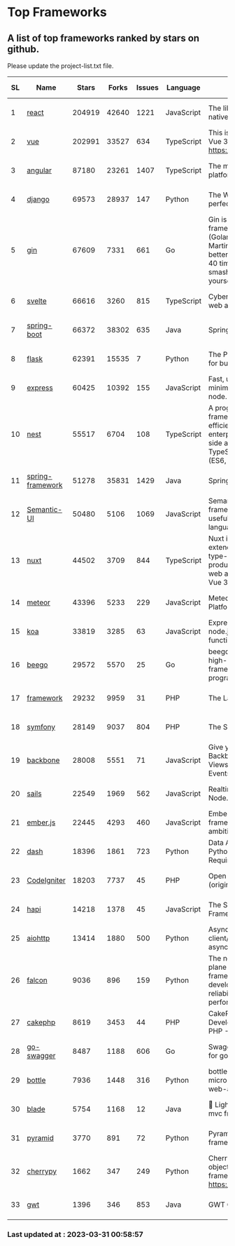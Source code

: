 # Top Frameworks
## A list of top frameworks ranked by stars on github.  
Please update the project-list.txt file.

| SL| Name  | Stars| Forks| Issues | Language | Description | Last Commit |
| --| ------| -----| ---- | ------ | -------- | ----------- | ----------- |
| 1 | [react](https://github.com/facebook/react) | 204919 | 42640 | 1221 | JavaScript | The library for web and native user interfaces | 2023-03-31 00:58:13 |
| 2 | [vue](https://github.com/vuejs/vue) | 202991 | 33527 | 634 | TypeScript | This is the repo for Vue 2. For Vue 3, go to https://github.com/vuejs/core | 2023-02-04 18:16:38 |
| 3 | [angular](https://github.com/angular/angular) | 87180 | 23261 | 1407 | TypeScript | The modern web developer’s platform | 2023-03-30 23:12:06 |
| 4 | [django](https://github.com/django/django) | 69573 | 28937 | 147 | Python | The Web framework for perfectionists with deadlines. | 2023-03-30 09:42:10 |
| 5 | [gin](https://github.com/gin-gonic/gin) | 67609 | 7331 | 661 | Go | Gin is a HTTP web framework written in Go (Golang). It features a Martini-like API with much better performance -- up to 40 times faster. If you need smashing performance, get yourself some Gin. | 2023-03-02 00:12:20 |
| 6 | [svelte](https://github.com/sveltejs/svelte) | 66616 | 3260 | 815 | TypeScript | Cybernetically enhanced web apps | 2023-03-30 21:48:10 |
| 7 | [spring-boot](https://github.com/spring-projects/spring-boot) | 66372 | 38302 | 635 | Java | Spring Boot | 2023-03-28 13:57:16 |
| 8 | [flask](https://github.com/pallets/flask) | 62391 | 15535 | 7 | Python | The Python micro framework for building web applications. | 2023-03-11 16:34:56 |
| 9 | [express](https://github.com/expressjs/express) | 60425 | 10392 | 155 | JavaScript | Fast, unopinionated, minimalist web framework for node. | 2023-02-26 18:34:32 |
| 10 | [nest](https://github.com/nestjs/nest) | 55517 | 6704 | 108 | TypeScript | A progressive Node.js framework for building efficient, scalable, and enterprise-grade server-side applications on top of TypeScript & JavaScript (ES6, ES7, ES8) 🚀 | 2023-03-30 06:44:57 |
| 11 | [spring-framework](https://github.com/spring-projects/spring-framework) | 51278 | 35831 | 1429 | Java | Spring Framework | 2023-03-30 18:04:48 |
| 12 | [Semantic-UI](https://github.com/Semantic-Org/Semantic-UI) | 50480 | 5106 | 1069 | JavaScript | Semantic is a UI component framework based around useful principles from natural language. | 2023-01-11 17:05:32 |
| 13 | [nuxt](https://github.com/nuxt/nuxt) | 44502 | 3709 | 844 | TypeScript | Nuxt is an intuitive and extendable way to create type-safe, performant and production-grade full-stack web apps and websites with Vue 3. | 2023-03-30 16:24:18 |
| 14 | [meteor](https://github.com/meteor/meteor) | 43396 | 5233 | 229 | JavaScript | Meteor, the JavaScript App Platform | 2023-03-10 20:58:10 |
| 15 | [koa](https://github.com/koajs/koa) | 33819 | 3285 | 63 | JavaScript | Expressive middleware for node.js using ES2017 async functions | 2023-01-02 06:55:07 |
| 16 | [beego](https://github.com/beego/beego) | 29572 | 5570 | 25 | Go | beego is an open-source, high-performance web framework for the Go programming language. | 2023-03-09 07:19:01 |
| 17 | [framework](https://github.com/laravel/framework) | 29232 | 9959 | 31 | PHP | The Laravel Framework. | 2023-03-30 12:21:23 |
| 18 | [symfony](https://github.com/symfony/symfony) | 28149 | 9037 | 804 | PHP | The Symfony PHP framework | 2023-03-30 09:40:52 |
| 19 | [backbone](https://github.com/jashkenas/backbone) | 28008 | 5551 | 71 | JavaScript | Give your JS App some Backbone with Models, Views, Collections, and Events | 2023-01-04 11:09:21 |
| 20 | [sails](https://github.com/balderdashy/sails) | 22549 | 1969 | 562 | JavaScript | Realtime MVC Framework for Node.js | 2023-02-17 22:35:42 |
| 21 | [ember.js](https://github.com/emberjs/ember.js) | 22445 | 4293 | 460 | JavaScript | Ember.js - A JavaScript framework for creating ambitious web applications | 2023-03-22 16:50:05 |
| 22 | [dash](https://github.com/plotly/dash) | 18396 | 1861 | 723 | Python | Data Apps & Dashboards for Python. No JavaScript Required. | 2023-03-29 17:58:50 |
| 23 | [CodeIgniter](https://github.com/bcit-ci/CodeIgniter) | 18203 | 7737 | 45 | PHP | Open Source PHP Framework (originally from EllisLab) | 2023-03-22 00:03:09 |
| 24 | [hapi](https://github.com/hapijs/hapi) | 14218 | 1378 | 45 | JavaScript | The Simple, Secure Framework Developers Trust | 2023-03-27 19:45:44 |
| 25 | [aiohttp](https://github.com/aio-libs/aiohttp) | 13414 | 1880 | 500 | Python | Asynchronous HTTP client/server framework for asyncio and Python | 2023-03-29 18:05:39 |
| 26 | [falcon](https://github.com/falconry/falcon) | 9036 | 896 | 159 | Python | The no-magic web data plane API and microservices framework for Python developers, with a focus on reliability, correctness, and performance at scale. | 2023-01-18 20:42:26 |
| 27 | [cakephp](https://github.com/cakephp/cakephp) | 8619 | 3453 | 44 | PHP | CakePHP: The Rapid Development Framework for PHP - Official Repository | 2023-03-30 11:48:56 |
| 28 | [go-swagger](https://github.com/go-swagger/go-swagger) | 8487 | 1188 | 606 | Go | Swagger 2.0 implementation for go | 2023-02-04 17:37:23 |
| 29 | [bottle](https://github.com/bottlepy/bottle) | 7936 | 1448 | 316 | Python | bottle.py is a fast and simple micro-framework for python web-applications. | 2022-09-05 15:24:52 |
| 30 | [blade](https://github.com/lets-blade/blade) | 5754 | 1168 | 12 | Java | :rocket: Lightning fast and elegant mvc framework for Java8 | 2022-05-10 12:38:06 |
| 31 | [pyramid](https://github.com/Pylons/pyramid) | 3770 | 891 | 72 | Python | Pyramid - A Python web framework | 2023-02-16 13:50:59 |
| 32 | [cherrypy](https://github.com/cherrypy/cherrypy) | 1662 | 347 | 249 | Python | CherryPy is a pythonic, object-oriented HTTP framework.      https://cherrypy.dev | 2023-01-09 16:26:47 |
| 33 | [gwt](https://github.com/gwtproject/gwt) | 1396 | 346 | 853 | Java | GWT Open Source Project | 2023-03-26 19:55:05 |

### Last updated at : 2023-03-31 00:58:57
